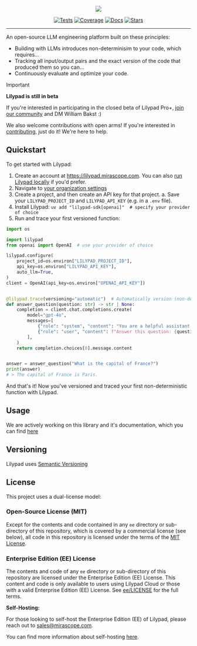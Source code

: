 <p align="center">
    <a href="https://mirascope.com/#lilypad">
        <img src="https://github.com/user-attachments/assets/b3ccb489-792d-4f13-8184-1eeae94e3451" />
    </a>
</p>


<p align="center">
    <a href="https://github.com/Mirascope/lilypad/actions/workflows/tests.yml" target="_blank"><img src="https://github.com/Mirascope/lilypad/actions/workflows/tests.yml/badge.svg?branch=main" alt="Tests"/></a>
    <a href="https://codecov.io/github/Mirascope/lilypad" target="_blank"><img src="https://codecov.io/github/Mirascope/lilypad/graph/badge.svg?token=n9hOWO3hlx" alt="Coverage"/></a>
    <a href="https://mirascope.com/docs/lilypad" target="_blank"><img src="https://img.shields.io/badge/docs-available-brightgreen" alt="Docs"/></a>
    <a href="https://github.com/Mirascope/lilypad/stargazers" target="_blank"><img src="https://img.shields.io/github/stars/Mirascope/lilypad.svg" alt="Stars"/></a>
</p>

---

An open-source LLM engineering platform built on these principles:

- Building with LLMs introduces non-determinisim to your code, which requires...
- Tracking all input/output pairs and the exact version of the code that produced them so you can...
- Continuously evaluate and optimize your code.

> [!IMPORTANT]
> __Lilypad is still in beta__
>
> If you're interested in participating in the closed beta of Lilypad Pro+, [join our community](https://join.slack.com/t/mirascope-community/shared_invite/zt-2ilqhvmki-FB6LWluInUCkkjYD3oSjNA) and DM William Bakst :)
>
> We also welcome contributions with open arms! If you're interested in [contributing](https://github.com/Mirascope/lilypad/tree/main/CONTRIBUTING.md), just do it! We're here to help.

## Quickstart

To get started with Lilypad:

1. Create an account at <https://lilypad.mirascope.com>. You can also [run Lilypad locally](https://lilypad.so/self-hosting) if you'd prefer.
2. Navigate to [your organization settings](https://lilypad.mirascope.com/settings/org)
3. Create a project, and then create an API key for that project.
    a. Save your `LILYPAD_PROJECT_ID` and `LILYPAD_API_KEY` (e.g. in a `.env` file).
4. Install Lilypad: `uv add "lilypad-sdk[openai]"  # specify your provider of choice`
5. Run and trace your first versioned function:

```python
import os

import lilypad
from openai import OpenAI  # use your provider of choice

lilypad.configure(
    project_id=os.environ["LILYPAD_PROJECT_ID"],
    api_key=os.environ["LILYPAD_API_KEY"],
    auto_llm=True,
)
client = OpenAI(api_key=os.environ["OPENAI_API_KEY"])


@lilypad.trace(versioning="automatic")  # Automatically version (non-deterministic) functions
def answer_question(question: str) -> str | None:
    completion = client.chat.completions.create(
        model="gpt-4o",
        messages=[
            {"role": "system", "content": "You are a helpful assistant."},
            {"role": "user", "content": f"Answer this question: {question}"},
        ],
    )
    return completion.choices[0].message.content


answer = answer_question("What is the capital of France?")
print(answer)
# > The capital of France is Paris.
```

And that's it! Now you've versioned and traced your first non-deterministic function with Lilypad.

## Usage

We are actively working on this library and it's documentation, which you can find [here](https://mirascope.com/docs/lilypad)

## Versioning

Lilypad uses [Semantic Versioning](https://semver.org/)

## License

This project uses a dual-license model:

### Open-Source License (MIT)

Except for the contents and code contained in any `ee` directory or sub-directory of this repository, which is covered by a commercial license (see below), all code in this repository is licensed under the terms of the [MIT License](https://github.com/Mirascope/lilypad/tree/main/LICENSE).

### Enterprise Edition (EE) License

The contents and code of any `ee` directory or sub-directory of this repository are licensed under the Enterprise Edition (EE) License. This content and code is only available to users using Lilypad Cloud or those with a valid Enterprise Edition (EE) License. See [ee/LICENSE](https://github.com/Mirascope/lilypad/tree/main/ee/LICENSE) for the full terms.

__Self-Hosting:__

For those looking to self-host the Enterprise Edition (EE) of Lilypad, please reach out to <sales@mirascope.com>.

You can find more information about self-hosting [here](https://mirascope.com/docs/lilypad/getting-started/self-hosting).
